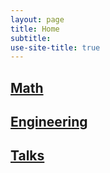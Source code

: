 ```yaml
---
layout: page
title: Home
subtitle: 
use-site-title: true
---
```


## [Math](https://somephene.github.io/notes/math)  
## [Engineering](https://somephene.github.io/notes/engineering)  
## [Talks](https://somephene.github.io/notes/talks)   
